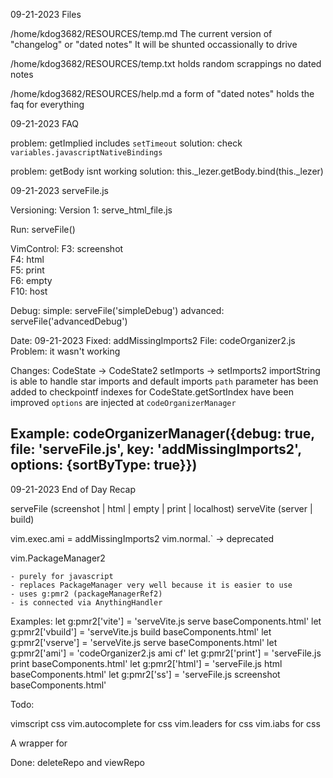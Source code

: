 09-21-2023 Files

/home/kdog3682/RESOURCES/temp.md 
    The current version of "changelog" or "dated notes"
    It will be shunted occassionally to drive

/home/kdog3682/RESOURCES/temp.txt
    holds random scrappings 
    no dated notes

/home/kdog3682/RESOURCES/help.md
    a form of "dated notes"
    holds the faq for everything

09-21-2023 FAQ

problem: getImplied includes `setTimeout`
solution: check `variables.javascriptNativeBindings`

problem: getBody isnt working
solution: this._lezer.getBody.bind(this._lezer)


09-21-2023 serveFile.js

Versioning:
    Version 1: serve_html_file.js

Run: serveFile(<File>)

VimControl:
    F3: screenshot    
    F4: html    
    F5: print    
    F6: empty    
    F10: host    

Debug:
    simple: serveFile('simpleDebug')
    advanced: serveFile('advancedDebug')



Date: 09-21-2023 
Fixed: addMissingImports2
File: codeOrganizer2.js
Problem: it wasn't working

Changes:
    CodeState -> CodeState2
    setImports -> setImports2
    importString is able to handle star imports and default imports
    `path` parameter has been added to checkpointf
    indexes for CodeState.getSortIndex have been improved
    `options` are injected at `codeOrganizerManager`

Example: codeOrganizerManager({debug: true, file: 'serveFile.js', key: 'addMissingImports2', options: {sortByType: true}})
-------------------------------------------------------

09-21-2023 End of Day Recap

serveFile (screenshot | html | empty | print | localhost)
serveVite (server | build)

vim.exec.ami = addMissingImports2
vim.normal.` -> deprecated

vim.PackageManager2

    - purely for javascript
    - replaces PackageManager very well because it is easier to use
    - uses g:pmr2 (packageManagerRef2)
    - is connected via AnythingHandler

Examples: 
    let g:pmr2['vite']   = 'serveVite.js serve baseComponents.html'
    let g:pmr2['vbuild'] = 'serveVite.js build baseComponents.html'
    let g:pmr2['vserve'] = 'serveVite.js serve baseComponents.html'
    let g:pmr2['ami']    = 'codeOrganizer2.js ami cf'
    let g:pmr2['print']  = 'serveFile.js print baseComponents.html'
    let g:pmr2['html']   = 'serveFile.js html baseComponents.html'
    let g:pmr2['ss']     = 'serveFile.js screenshot baseComponents.html'

Todo:

vimscript css
vim.autocomplete for css
vim.leaders for css
vim.iabs for css

A wrapper for





Done: deleteRepo and viewRepo
